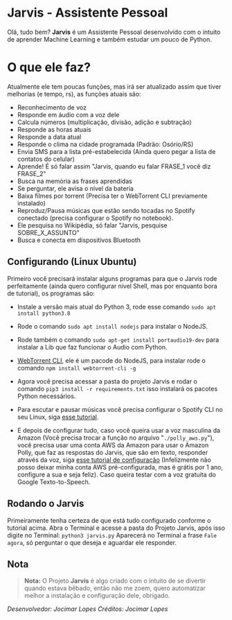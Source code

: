 # Jarvis - Assistente Pessoal

Olá, tudo bem? **Jarvis** é um Assistente Pessoal desenvolvido com o intuito de aprender Machine Learning e também estudar um pouco de Python.

# O que ele faz?

Atualmente ele tem poucas funções, mas irá ser atualizado assim que tiver melhorias (e tempo, rs), as funções atuais são:
- Reconhecimento de voz
- Responde em áudio com a voz dele
- Calcula números (multiplicação, divisão, adição e subtração)
- Responde as horas atuais
- Responde a data atual
- Responde o clima na cidade programada (Padrão: Osório/RS)
- Envia SMS para a lista pré-estabelecida (Ainda quero pegar a lista de contatos do celular)
- Aprende! É só falar assim "Jarvis, quando eu falar FRASE_1 você diz FRASE_2"
- Busca na memória as frases aprendidas
- Se perguntar, ele avisa o nível da bateria
- Baixa filmes por torrent (Precisa ter o WebTorrent CLI previamente instalado)
- Reproduz/Pausa músicas que estão sendo tocadas no Spotify conectado (precisa configurar o Spotify no notebook).
- Ele pesquisa no Wikipédia, só falar "Jarvis, pesquise SOBRE_X_ASSUNTO"
- Busca e conecta em dispositivos Bluetooth

## Configurando (Linux Ubuntu)

Primeiro você precisará instalar alguns programas para que o Jarvis rode perfeitamente (ainda quero configurar nível Shell, mas por enquanto bora de tutorial), os programas são:
- Instale a versão mais atual do Python 3, rode esse comando `sudo apt install python3.8`
- Rode o comando `sudo apt install nodejs` para instalar o NodeJS.
- Rode também o comando `sudo apt-get install portaudio19-dev` para instalar a Lib que faz funcionar o Audio com Python.
- [WebTorrent CLI](https://github.com/webtorrent/webtorrent-cli), ele é um pacode do NodeJS, para instalar rode o comando `npm install webtorrent-cli -g`
- Agora você precisa acessar a pasta do projeto Jarvis e rodar o comando `pip3 install -r requirements.txt` isso instalará os pacotes Python necessários.
- Para escutar e pausar músicas você precisa configurar o Spotify CLI no seu Linux, siga [esse tutorial](https://pypi.org/project/spotify-cli/).

- E depois de configurar tudo, caso você queira usar a voz masculina da Amazon (Você precisa trocar a função no arquivo "`./polly_aws.py`"), você precisa usar uma conta AWS da Amazon para usar o Amazon Polly, que faz as respostas do Jarvis, que são em texto, responder através da voz, siga [esse tutorial de configuração](https://boto3.amazonaws.com/v1/documentation/api/latest/guide/quickstart.html#configuration) (Infelizmente não posso deixar minha conta AWS pré-configurada, mas é grátis por 1 ano, configure a sua e seja feliz). Caso queira testar com a voz gratuita do Google Texto-to-Speech.

## Rodando o Jarvis 
Primeiramente tenha certeza de que está tudo configurado conforme o tutorial acima.
Abra o Terminal e acesse a pasta do Projeto Jarvis, após isso digite no Terminal:
`python3 jarvis.py`
Aparecerá no Terminal a frase `Fale agora`, só perguntar o que deseja e aguardar ele responder.

## Nota


> **Nota:** O Projeto **Jarvis** é algo criado com o intuito de se divertir quando estava bêbado, então não me zoem, quero automatizar melhor a instalação e configuração dele, obrigado.

*Desenvolvedor: Jocimar Lopes
Créditos: Jocimar Lopes*
